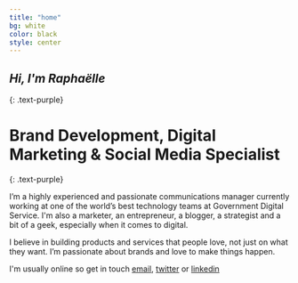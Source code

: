 ```yaml
---
title: "home"
bg: white
color: black
style: center
---
```


## *Hi, I'm Raphaëlle*
{: .text-purple}

<div class="circular"></div>

# Brand Development, Digital Marketing & Social Media Specialist
{: .text-purple}


I’m a highly experienced and passionate communications manager currently working at one of the world’s best technology teams at Government Digital Service. I'm also a marketer, an entrepreneur, a blogger, a strategist and a bit of a geek, especially when it comes to digital. 

I believe in building products and services that people love, not just on what they want. I’m passionate about brands and love to make things happen.

I'm usually online so get in touch [email](mailto:raphaelle@raphaelleheaf.com), [twitter](https://twitter.com/raphaelleheaf) or [linkedin](https://uk.linkedin.com/in/raphaelleheaf)


